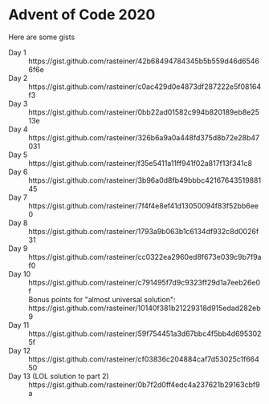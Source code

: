 # Advent of Code 2020

Here are some gists 

<dl>
  <dt>Day 1
  <dd>https://gist.github.com/rasteiner/42b68494784345b5b559d46d65466f6e
    
  <dt>Day 2
  <dd>https://gist.github.com/rasteiner/c0ac429d0e4873df287222e5f08164f3
    
  <dt>Day 3
  <dd>https://gist.github.com/rasteiner/0bb22ad01582c994b820189eb8e2513e
    
  <dt>Day 4
  <dd>https://gist.github.com/rasteiner/326b6a9a0a448fd375d8b72e28b47031

  <dt>Day 5
  <dd>https://gist.github.com/rasteiner/f35e5411a11ff941f02a817f13f341c8
  
  <dt>Day 6
  <dd>https://gist.github.com/rasteiner/3b96a0d8fb49bbbc4216764351988145
  
  <dt>Day 7
  <dd>https://gist.github.com/rasteiner/7f4f4e8ef41d13050094f83f52bb6ee0
    
  <dt>Day 8
  <dd>https://gist.github.com/rasteiner/1793a9b063b1c6134df932c8d0026f31

  <dt>Day 9
  <dd>https://gist.github.com/rasteiner/cc0322ea2960ed8f673e039c9b7f9af0
  
  <dt>Day 10
  <dd>https://gist.github.com/rasteiner/c791495f7d9c9323ff29d1a7eeb26e0f<br>
      Bonus points for "almost universal solution": https://gist.github.com/rasteiner/10140f381b21229318d915edad282eb9
  
  <dt>Day 11
  <dd>https://gist.github.com/rasteiner/59f754451a3d67bbc4f5bb4d6953025f
    
  <dt>Day 12
  <dd>https://gist.github.com/rasteiner/cf03836c204884caf7d53025c1f66450

  <dt>Day 13 (LOL solution to part 2)
  <dd>https://gist.github.com/rasteiner/0b7f2d0ff4edc4a237621b29163cbf9a
</dl>

